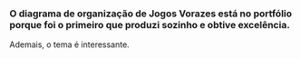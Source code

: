 ### O diagrama de organização de Jogos Vorazes está no portfólio porque foi o primeiro que produzi sozinho e obtive excelência.
Ademais, o tema é interessante.
